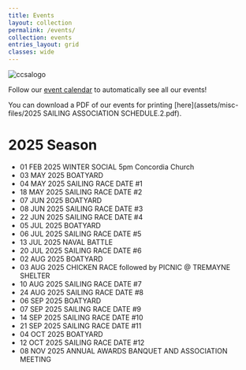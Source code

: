 ```yaml
---
title: Events
layout: collection
permalink: /events/
collection: events
entries_layout: grid
classes: wide
---
```


![ccsalogo](https://user-images.githubusercontent.com/83256703/151712981-36a9809c-a015-4489-8f61-79a9fcdff726.png)

Follow our [event calendar](https://calendar.google.com/calendar/u/2?cid=MWZxbGxzZ2dscThuamc4dWxlNzgzdGxoZjhAZ3JvdXAuY2FsZW5kYXIuZ29vZ2xlLmNvbQ) to automatically see all our events!

You can download a PDF of our events for printing [here](assets/misc-files/2025 SAILING ASSOCIATION SCHEDULE.2.pdf).

# 2025 Season

* 01 FEB 2025 WINTER SOCIAL 5pm Concordia Church
* 03 MAY 2025 BOATYARD
* 04 MAY 2025 SAILING RACE DATE #1
* 18 MAY 2025 SAILING RACE DATE #2
* 07 JUN 2025 BOATYARD
* 08 JUN 2025 SAILING RACE DATE #3
* 22 JUN 2025 SAILING RACE DATE #4
* 05 JUL 2025 BOATYARD
* 06 JUL 2025 SAILING RACE DATE #5
* 13 JUL 2025 NAVAL BATTLE
* 20 JUL 2025 SAILING RACE DATE #6
* 02 AUG 2025 BOATYARD
* 03 AUG 2025 CHICKEN RACE followed by PICNIC @ TREMAYNE SHELTER
* 10 AUG 2025 SAILING RACE DATE #7
* 24 AUG 2025 SAILING RACE DATE #8
* 06 SEP 2025 BOATYARD
* 07 SEP 2025 SAILING RACE DATE #9
* 14 SEP 2025 SAILING RACE DATE #10
* 21 SEP 2025 SAILING RACE DATE #11
* 04 OCT 2025 BOATYARD
* 12 OCT 2025 SAILING RACE DATE #12
* 08 NOV 2025 ANNUAL AWARDS BANQUET AND ASSOCIATION MEETING
